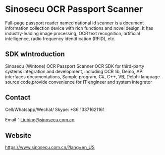 # Sinosecu OCR Passport Scanner 

Full-page passport reader named national id scanner is a document information collection device with rich functions and novel design. It has industry-leading image processing, OCR text recognition, artificial intelligence, radio frequency identification (RFID), etc.

## SDK wIntroduction

Sinosecu (Wintone) OCR Passport Scanner OCR SDK for third-party systems integration and development,
including OCR lib, Demo, API interfaces documentations, Sample program, 
C#, C++, VB, Delphi language source code,provide convenience for IT engineer and system integrator 

## Contact

Cell/Whatsapp/Wechat/ Skype:  +86 13371621161

Email：Liubing@sinosecu.com.cn

## Website

 https://www.sinosecu.com.cn/?lang=en_US